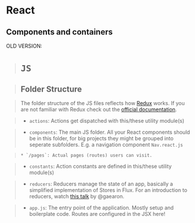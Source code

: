 # React

## Components and containers

OLD VERSION:

> # `JS`

> ## Folder Structure

> The folder structure of the JS files reflects how [Redux](https://github.com/gaearon/redux) works. If you are not familiar with Redux check out the [official documentation](https://gaearon.github.io/redux/).

> * `actions`: Actions get dispatched with this/these utility module(s)

> * `components`: The main JS folder. All your React components should be in this folder, for big projects they might be grouped into seperate subfolders. E.g. a navigation component `Nav.react.js`

>     * `/pages`: Actual pages (routes) users can visit.

> * `constants`: Action constants are defined in this/these utility module(s)

> * `reducers`: Reducers manage the state of an app, basically a simplified implementation of Stores in Flux. For an introduction to reducers, watch [this talk](https://www.youtube.com/watch?v=xsSnOQynTHs) by @gaearon.

> * `app.js`: The entry point of the application. Mostly setup and boilerplate code. Routes are configured in the JSX here!
